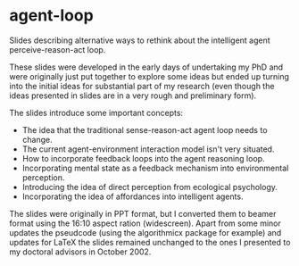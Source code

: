 # agent-loop

Slides describing alternative ways to rethink about the intelligent agent
perceive-reason-act loop. 

These slides were developed in the early days of undertaking my PhD and were
originally just put together to explore some ideas but ended up turning into
the initial ideas for substantial part of my research (even though the ideas
presented in slides are in a very rough and preliminary form).

The slides introduce some important concepts:

* The idea that the traditional sense-reason-act agent loop needs to change.
* The current agent-environment interaction model isn't very situated.
* How to incorporate feedback loops into the agent reasoning loop.
* Incorporating mental state as a feedback mechanism into environmental perception. 
* Introducing the idea of direct perception from ecological psychology.
* Incorporating the idea of affordances into intelligent agents.

The slides were originally in PPT format, but I converted them to beamer format
using the 16:10 aspect ration (widescreen). Apart from some minor updates the
pseudcode (using the algorithmicx package for example) and updates for LaTeX
the slides remained unchanged to the ones I presented to my doctoral advisors
in October 2002. 
